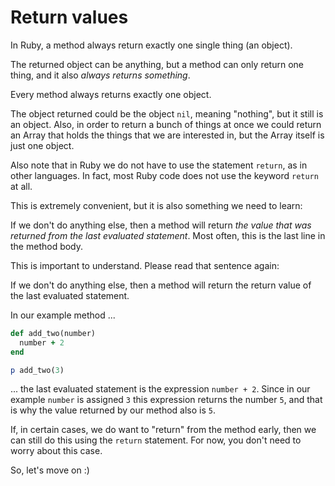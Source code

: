 # Return values

In Ruby, a method always return exactly one single thing (an object).

The returned object can be anything, but a method can only return one thing,
and it also *always returns something*.

<p class="hint">
Every method always returns exactly one object.
</p>

The object returned could be the object `nil`, meaning "nothing", but it still
is an object.  Also, in order to return a bunch of things at once we could
return an Array that holds the things that we are interested in, but the Array
itself is just one object.

Also note that in Ruby we do not have to use the statement `return`, as in
other languages. In fact, most Ruby code does not use the keyword `return` at
all.

This is extremely convenient, but it is also something we need to learn:

If we don't do anything else, then a method will return *the value that was
returned from the last evaluated statement*. Most often, this is the last line
in the method body.

This is important to understand. Please read that sentence again:

<p class="hint">
If we don't do anything else, then a method will return the return value of
the last evaluated statement.
<p>

In our example method ...

```ruby
def add_two(number)
  number + 2
end

p add_two(3)
```

... the last evaluated statement is the expression `number + 2`. Since in our
example `number` is assigned `3` this expression returns the number `5`, and
that is why the value returned by our method also is `5`.

If, in certain cases, we do want to "return" from the method early, then we can
still do this using the `return` statement. For now, you don't need to worry
about this case.

So, let's move on :)
